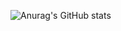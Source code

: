 ![Anurag's GitHub stats](https://github-readme-stats.vercel.app/api?username=ADPTechnology&show_icons=true&theme=radical)
